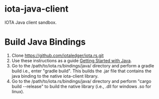 # iota-java-client
IOTA Java client sandbox.
# Build Java Bindings
1. Clone https://github.com/iotaledger/iota.rs.git
2. Use these instructions as a guide [Getting Started with Java](https://wiki.iota.org/iota.rs/libraries/java/getting_started).
3. Go to the /path/to/iota.rs/bindings/java/ directory and perform a gradle build i.e., enter "gradle build". This builds the .jar file that contains the java binding to the native iota-client library.
4. Go to the /path/to/iota.rs/bindings/java/ directory and perform "cargo build --release" to build the native library (i.e., .dll for windows .so for linux).

